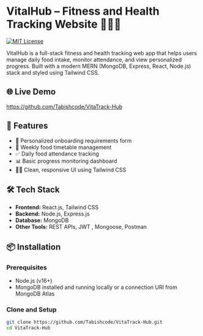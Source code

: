 # VitalHub – Fitness and Health Tracking Website 🏋️‍♂️🍎

[![MIT License](https://img.shields.io/badge/License-MIT-blue.svg)](LICENSE)

VitalHub is a full-stack fitness and health tracking web app that helps users manage daily food intake, monitor attendance, and view personalized progress. Built with a modern MERN (MongoDB, Express, React, Node.js) stack and styled using Tailwind CSS.

## 🌐 Live Demo

https://github.com/Tabishcode/VitaTrack-Hub

## 🚀 Features

- 🌱 Personalized onboarding requirements form
- 📅 Weekly food timetable management
- ✅ Daily food attendance tracking
- 📊 Basic progress monitoring dashboard
- 🧘‍♀️ Clean, responsive UI using Tailwind CSS

## 🛠️ Tech Stack

- **Frontend:** React.js, Tailwind CSS  
- **Backend:** Node.js, Express.js  
- **Database:** MongoDB  
- **Other Tools:** REST APIs, JWT , Mongoose, Postman

## 📦 Installation

### Prerequisites

- Node.js (v16+)
- MongoDB installed and running locally or a connection URI from MongoDB Atlas

### Clone and Setup

```bash
git clone https://github.com/Tabishcode/VitaTrack-Hub.git
cd VitaTrack-Hub
